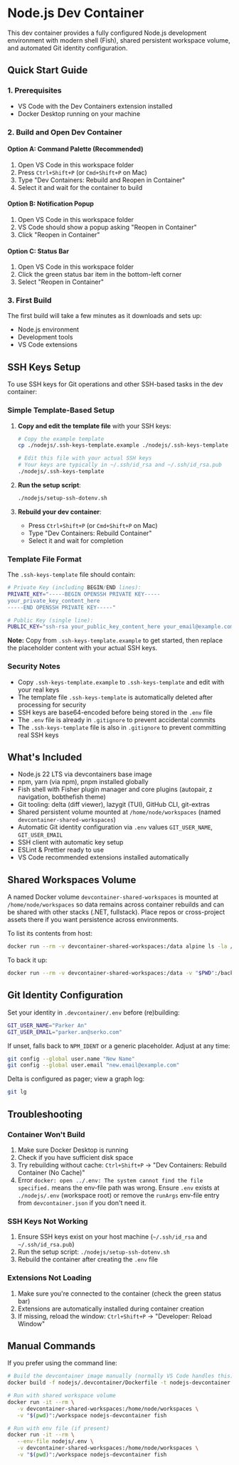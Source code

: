# Node.js Dev Container

This dev container provides a fully configured Node.js development environment with modern shell (Fish), shared persistent workspace volume, and automated Git identity configuration.

## Quick Start Guide

### 1. Prerequisites

- VS Code with the Dev Containers extension installed
- Docker Desktop running on your machine

### 2. Build and Open Dev Container

#### Option A: Command Palette (Recommended)

1. Open VS Code in this workspace folder
2. Press `Ctrl+Shift+P` (or `Cmd+Shift+P` on Mac)
3. Type "Dev Containers: Rebuild and Reopen in Container"
4. Select it and wait for the container to build

#### Option B: Notification Popup

1. Open VS Code in this workspace folder
2. VS Code should show a popup asking "Reopen in Container"
3. Click "Reopen in Container"

#### Option C: Status Bar

1. Open VS Code in this workspace folder
2. Click the green status bar item in the bottom-left corner
3. Select "Reopen in Container"

### 3. First Build

The first build will take a few minutes as it downloads and sets up:

- Node.js environment
- Development tools
- VS Code extensions

## SSH Keys Setup

To use SSH keys for Git operations and other SSH-based tasks in the dev container:

### Simple Template-Based Setup

1. **Copy and edit the template file** with your SSH keys:

   ```bash
   # Copy the example template
   cp ./nodejs/.ssh-keys-template.example ./nodejs/.ssh-keys-template
   
   # Edit this file with your actual SSH keys
   # Your keys are typically in ~/.ssh/id_rsa and ~/.ssh/id_rsa.pub
   ./nodejs/.ssh-keys-template
   ```

2. **Run the setup script**:

   ```bash
   ./nodejs/setup-ssh-dotenv.sh
   ```

3. **Rebuild your dev container**:
   - Press `Ctrl+Shift+P` (or `Cmd+Shift+P` on Mac)
   - Type "Dev Containers: Rebuild Container"
   - Select it and wait for completion

### Template File Format

The `.ssh-keys-template` file should contain:

```bash
# Private Key (including BEGIN/END lines):
PRIVATE_KEY="-----BEGIN OPENSSH PRIVATE KEY-----
your_private_key_content_here
-----END OPENSSH PRIVATE KEY-----"

# Public Key (single line):
PUBLIC_KEY="ssh-rsa your_public_key_content_here your_email@example.com"
```

**Note:** Copy from `.ssh-keys-template.example` to get started, then replace the placeholder content with your actual SSH keys.

### Security Notes

- Copy `.ssh-keys-template.example` to `.ssh-keys-template` and edit with your real keys
- The template file `.ssh-keys-template` is automatically deleted after processing for security
- SSH keys are base64-encoded before being stored in the `.env` file
- The `.env` file is already in `.gitignore` to prevent accidental commits
- The `.ssh-keys-template` file is also in `.gitignore` to prevent committing real SSH keys

## What's Included

- Node.js 22 LTS via devcontainers base image
- npm, yarn (via npm), pnpm installed globally
- Fish shell with Fisher plugin manager and core plugins (autopair, z navigation, bobthefish theme)
- Git tooling: delta (diff viewer), lazygit (TUI), GitHub CLI, git-extras
- Shared persistent volume mounted at `/home/node/workspaces` (named `devcontainer-shared-workspaces`)
- Automatic Git identity configuration via `.env` values `GIT_USER_NAME`, `GIT_USER_EMAIL`
- SSH client with automatic key setup
- ESLint & Prettier ready to use
- VS Code recommended extensions installed automatically

## Shared Workspaces Volume

A named Docker volume `devcontainer-shared-workspaces` is mounted at `/home/node/workspaces` so data remains across container rebuilds and can be shared with other stacks (.NET, fullstack). Place repos or cross-project assets there if you want persistence across environments.

To list its contents from host:

```bash
docker run --rm -v devcontainer-shared-workspaces:/data alpine ls -la /data | head
```

To back it up:

```bash
docker run --rm -v devcontainer-shared-workspaces:/data -v "$PWD":/backup alpine tar -czf /backup/workspaces-backup.tgz -C /data .
```

## Git Identity Configuration

Set your identity in `.devcontainer/.env` before (re)building:

```bash
GIT_USER_NAME="Parker An"
GIT_USER_EMAIL="parker.an@serko.com"
```
If unset, falls back to `NPM_IDENT` or a generic placeholder. Adjust at any time:

```bash
git config --global user.name "New Name"
git config --global user.email "new.email@example.com"
```

Delta is configured as pager; view a graph log:

```bash
git lg
```

## Troubleshooting

### Container Won't Build

1. Make sure Docker Desktop is running
2. Check if you have sufficient disk space
3. Try rebuilding without cache: `Ctrl+Shift+P` → "Dev Containers: Rebuild Container (No Cache)"
4. Error `docker: open ../.env: The system cannot find the file specified.` means the env-file path was wrong. Ensure `.env` exists at `./nodejs/.env` (workspace root) or remove the `runArgs` env-file entry from `devcontainer.json` if you don't need it.

### SSH Keys Not Working

1. Ensure SSH keys exist on your host machine (`~/.ssh/id_rsa` and `~/.ssh/id_rsa.pub`)
2. Run the setup script: `./nodejs/setup-ssh-dotenv.sh`
3. Rebuild the container after creating the `.env` file

### Extensions Not Loading

1. Make sure you're connected to the container (check the green status bar)
2. Extensions are automatically installed during container creation
3. If missing, reload the window: `Ctrl+Shift+P` → "Developer: Reload Window"

## Manual Commands

If you prefer using the command line:

```bash
# Build the devcontainer image manually (normally VS Code handles this)
docker build -f nodejs/.devcontainer/Dockerfile -t nodejs-devcontainer nodejs/.devcontainer

# Run with shared workspace volume
docker run -it --rm \
   -v devcontainer-shared-workspaces:/home/node/workspaces \
   -v "$(pwd)":/workspace nodejs-devcontainer fish

# Run with env file (if present)
docker run -it --rm \
   --env-file nodejs/.env \
   -v devcontainer-shared-workspaces:/home/node/workspaces \
   -v "$(pwd)":/workspace nodejs-devcontainer fish
```
